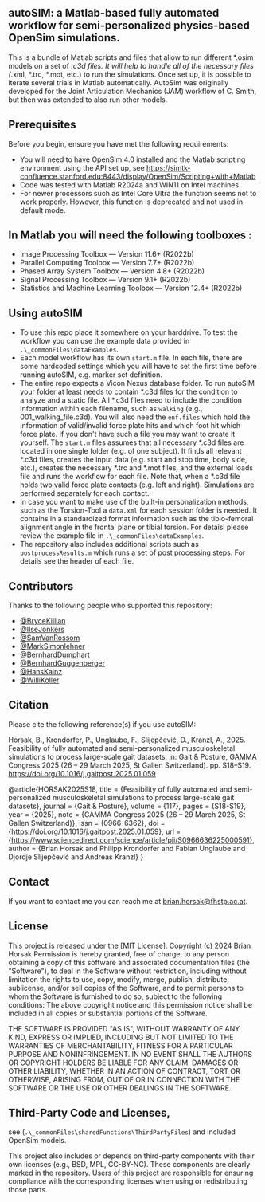 ## autoSIM: a Matlab-based fully automated workflow for semi-personalized physics-based OpenSim simulations.

This is a bundle of Matlab scripts and files that allow to run different *.osim models on a set of *.c3d files. It will help to handle all of the necessary files (*.xml, *.trc, *.mot, etc.) to run the simulations. Once set up, it is possible to iterate several trials in Matlab automatically. AutoSim was originally developed for the Joint Articulation Mechanics (JAM) workflow of C. Smith, but then was extended to also run other models. 

## Prerequisites

Before you begin, ensure you have met the following requirements:

- You will need to have OpenSim 4.0 installed and the Matlab scripting environment using the API set up, see https://simtk-confluence.stanford.edu:8443/display/OpenSim/Scripting+with+Matlab 
- Code was tested with Matlab R2024a and WIN11 on Intel machines.
- For newer processors such as Intel Core Ultra the function <CpuLoadBasedPausing> seems not to work properly. However, this function is deprecated and not used in default mode.

## In Matlab you will need the following toolboxes :
- Image Processing Toolbox — Version 11.6+ (R2022b)  
- Parallel Computing Toolbox — Version 7.7+ (R2022b)  
- Phased Array System Toolbox — Version 4.8+ (R2022b)  
- Signal Processing Toolbox — Version 9.1+ (R2022b)  
- Statistics and Machine Learning Toolbox — Version 12.4+ (R2022b)  

## Using autoSIM

- To use this repo place it somewhere on your harddrive. To test the workflow you can use the example data provided in `.\_commonFiles\dataExamples`.
- Each model workflow has its own `start.m` file. In each file, there are some hardcoded settings which you will have to set the first time before running autoSIM, e.g. marker set definition. 
- The entire repo expects a Vicon Nexus database folder. To run autoSIM your folder at least needs to contain *.c3d files for the condition to analyze and a static file. All *.c3d files need to include the condition information within each filename, such as `walking` (e.g., 001_walking_file.c3d). You will also need the `enf.files` which hold the information of valid/invalid force plate hits and which foot hit which force plate. If you don't have such a file you may want to create it yourself. The `start.m` files assumes that all necessary *.c3d files are located in one single folder (e.g. of one subject). It finds all relevant *.c3d files, creates the input data (e.g. start and stop time, body side, etc.), creates the necessary *.trc and *.mot files, and the external loads file and runs the workflow for each file. Note that, when a *.c3d file holds two valid force plate contacts (e.g. left and right). Simulations are performed separately for each contact.
- In case you want to make use of the built-in personalization methods, such as the Torsion-Tool a `data.xml` for each session folder is needed. It contains in a standardized format information such as the tibio-femoral alignment angle in the frontal plane or tibial torsion. For detaisl please review the example file in `.\_commonFiles\dataExamples`.
- The repository also includes additional scripts such as `postprocessResults.m` which runs a set of post processing steps. For details see the header of each file. 

## Contributors

Thanks to the following people who supported this repository:

- [@BryceKillian](https://bitbucket.org/BKillen/)
- [@IlseJonkers](https://www.kuleuven.be/wieiswie/en/person/00015567)
- [@SamVanRossom](https://www.kuleuven.be/wieiswie/en/person/00093377)
- [@MarkSimonlehner](https://www.fhstp.ac.at/de/uber-uns/mitarbeiter-innen-a-z/simonlehner-mark)
- [@BernhardDumphart](https://www.fhstp.ac.at/de/uber-uns/mitarbeiter-innen-a-z/dumphart-bernhard)
- [@BernhardGuggenberger](bernhard.guggenberger2@fh-joanneum.at)
- [@HansKainz](hans.kainz@univie.ac.at)
- [@WilliKoller](willi.koller@univie.ac.az)

## Citation
Please cite the following reference(s) if you use autoSIM:

Horsak, B., Krondorfer, P., Unglaube, F., Slijepčević, D., Kranzl, A., 2025. Feasibility of fully automated and semi-personalized musculoskeletal simulations to process large-scale gait datasets, in: Gait & Posture, GAMMA Congress 2025 (26 – 29 March 2025, St Gallen Switzerland). pp. S18–S19. https://doi.org/10.1016/j.gaitpost.2025.01.059

@article{HORSAK2025S18,
title = {Feasibility of fully automated and semi-personalized musculoskeletal simulations to process large-scale gait datasets},
journal = {Gait & Posture},
volume = {117},
pages = {S18-S19},
year = {2025},
note = {GAMMA Congress 2025 (26 – 29 March 2025, St Gallen Switzerland)},
issn = {0966-6362},
doi = {https://doi.org/10.1016/j.gaitpost.2025.01.059},
url = {https://www.sciencedirect.com/science/article/pii/S0966636225000591},
author = {Brian Horsak and Philipp Krondorfer and Fabian Unglaube and Djordje Slijepčević and Andreas Kranzl}
}

## Contact
If you want to contact me you can reach me at <brian.horsak@fhstp.ac.at>.

## License
This project is released under the [MIT License]. Copyright (c) 2024 Brian Horsak Permission is hereby granted, free of charge, to any person obtaining a copy of this software and associated documentation files (the "Software"), to deal in the Software without restriction, including without limitation the rights to use, copy, modify, merge, publish, distribute, sublicense, and/or sell copies of the Software, and to permit persons to whom the Software is furnished to do so, subject to the following conditions: The above copyright notice and this permission notice shall be included in all copies or substantial portions of the Software. 

THE SOFTWARE IS PROVIDED "AS IS", WITHOUT WARRANTY OF ANY KIND, EXPRESS OR IMPLIED, INCLUDING BUT NOT LIMITED TO THE WARRANTIES OF MERCHANTABILITY, FITNESS FOR A PARTICULAR PURPOSE AND NONINFRINGEMENT. IN NO EVENT SHALL THE AUTHORS OR COPYRIGHT HOLDERS BE LIABLE FOR ANY CLAIM, DAMAGES OR OTHER LIABILITY, WHETHER IN AN ACTION OF CONTRACT, TORT OR OTHERWISE, ARISING FROM, OUT OF OR IN CONNECTION WITH THE SOFTWARE OR THE USE OR OTHER DEALINGS IN THE SOFTWARE. 

## Third-Party Code and Licenses,
see (`.\_commonFiles\sharedFunctions\ThirdPartyFiles`) and included OpenSim models. 

This project also includes or depends on third-party components with their own licenses (e.g., BSD, MPL, CC-BY-NC). These components are clearly marked in the repository. Users of this project are responsible for ensuring compliance with the corresponding licenses when using or redistributing those parts. 
